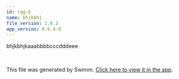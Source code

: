 ```yaml
---
id: rqg-E
name: bhjkbhj
file_version: 1.0.2
app_version: 0.6.4-0
---
```


bhjkbhjkaaabbbbcccdddeee

<br/>

This file was generated by Swimm. [Click here to view it in the app](http://localhost:5000/repos/ls4DA2fLasmQuEbT4ipw/docs/rqg-E).